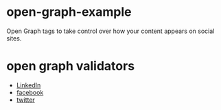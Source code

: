 # open-graph-example
Open Graph tags to take control over how your content appears on social sites.

# open graph validators
* [LinkedIn](https://www.linkedin.com/post-inspector/inspect/keepify.com)
* [facebook](https://developers.facebook.com/tools/debug/sharing/)
* [twitter](https://cards-dev.twitter.com/validator)